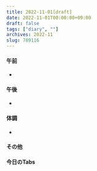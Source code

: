 ```yaml
---
title: 2022-11-01[draft]
date: 2022-11-01T00:00:00+09:00
draft: false
tags: ["diary", ""]
archives: 2022-11
slug: 789116
---
```

#### 午前
- 
#### 午後
- 
#### 体調
- 
#### その他
#### 今日のTabs